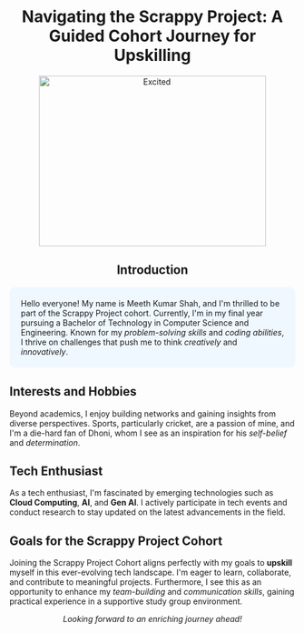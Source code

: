 <h1 align="center"><strong>Navigating the Scrappy Project: A Guided Cohort Journey for Upskilling</strong></h1>

<p align="center">
    <img src="https://tenor.com/view/song-celebration-drinking-happy-irish-gif-14576008.gif" alt="Excited" width="400" height="300">
</p>

<h2 align="center"><strong>Introduction</strong></h2>

<p style="background-color:#f0f8ff; padding:20px; border-radius:10px;">Hello everyone! My name is Meeth Kumar Shah, and I'm thrilled to be part of the Scrappy Project cohort. Currently, I'm in my final year pursuing a Bachelor of Technology in Computer Science and Engineering. Known for my <em>problem-solving skills</em> and <em>coding abilities</em>, I thrive on challenges that push me to think <em>creatively</em> and <em>innovatively</em>.</p>

<h2><strong>Interests and Hobbies</strong></h2>

<p>Beyond academics, I enjoy building networks and gaining insights from diverse perspectives. Sports, particularly cricket, are a passion of mine, and I'm a die-hard fan of Dhoni, whom I see as an inspiration for his <em>self-belief</em> and <em>determination</em>.</p>

<h2><strong>Tech Enthusiast</strong></h2>

<p>As a tech enthusiast, I'm fascinated by emerging technologies such as <strong>Cloud Computing</strong>, <strong>AI</strong>, and <strong>Gen AI</strong>. I actively participate in tech events and conduct research to stay updated on the latest advancements in the field.</p>

<h2><strong>Goals for the Scrappy Project Cohort</strong></h2>

<p>Joining the Scrappy Project Cohort aligns perfectly with my goals to <strong>upskill</strong> myself in this ever-evolving tech landscape. I'm eager to learn, collaborate, and contribute to meaningful projects. Furthermore, I see this as an opportunity to enhance my <em>team-building</em> and <em>communication skills</em>, gaining practical experience in a supportive study group environment.</p>

<p align="center"><em>Looking forward to an enriching journey ahead!</em></p>
